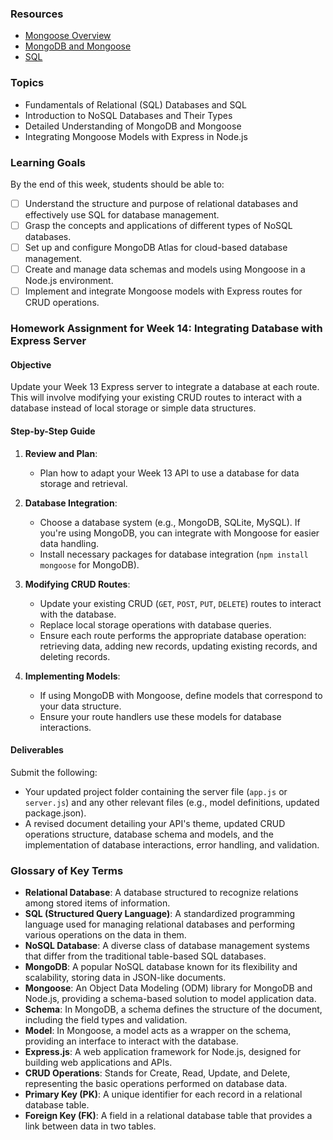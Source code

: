 ### Resources
- [Mongoose Overview](https://youtu.be/DZBGEVgL2eE?si=USRz8BQT-8cN4xiK)
- [MongoDB and Mongoose](https://www.youtube.com/watch?v=bALyYC10ABw)
- [SQL](https://www.youtube.com/watch?v=p3qvj9hO_Bo)

### Topics
- Fundamentals of Relational (SQL) Databases and SQL
- Introduction to NoSQL Databases and Their Types
- Detailed Understanding of MongoDB and Mongoose
- Integrating Mongoose Models with Express in Node.js

### Learning Goals
By the end of this week, students should be able to:
- [ ] Understand the structure and purpose of relational databases and effectively use SQL for database management.
- [ ] Grasp the concepts and applications of different types of NoSQL databases.
- [ ] Set up and configure MongoDB Atlas for cloud-based database management.
- [ ] Create and manage data schemas and models using Mongoose in a Node.js environment.
- [ ] Implement and integrate Mongoose models with Express routes for CRUD operations.

### Homework Assignment for Week 14: Integrating Database with Express Server

#### Objective
Update your Week 13 Express server to integrate a database at each route. This will involve modifying your existing CRUD routes to interact with a database instead of local storage or simple data structures.

#### Step-by-Step Guide

1. **Review and Plan**: 
   - Plan how to adapt your Week 13 API to use a database for data storage and retrieval.

2. **Database Integration**:
   - Choose a database system (e.g., MongoDB, SQLite, MySQL). If you're using MongoDB, you can integrate with Mongoose for easier data handling.
   - Install necessary packages for database integration (`npm install mongoose` for MongoDB).

3. **Modifying CRUD Routes**:
   - Update your existing CRUD (`GET`, `POST`, `PUT`, `DELETE`) routes to interact with the database.
   - Replace local storage operations with database queries.
   - Ensure each route performs the appropriate database operation: retrieving data, adding new records, updating existing records, and deleting records.

4. **Implementing Models**:
   - If using MongoDB with Mongoose, define models that correspond to your data structure.
   - Ensure your route handlers use these models for database interactions.

#### Deliverables
Submit the following:
- Your updated project folder containing the server file (`app.js` or `server.js`) and any other relevant files (e.g., model definitions, updated package.json).
- A revised document detailing your API's theme, updated CRUD operations structure, database schema and models, and the implementation of database interactions, error handling, and validation.

### Glossary of Key Terms
- **Relational Database**: A database structured to recognize relations among stored items of information.
- **SQL (Structured Query Language)**: A standardized programming language used for managing relational databases and performing various operations on the data in them.
- **NoSQL Database**: A diverse class of database management systems that differ from the traditional table-based SQL databases.
- **MongoDB**: A popular NoSQL database known for its flexibility and scalability, storing data in JSON-like documents.
- **Mongoose**: An Object Data Modeling (ODM) library for MongoDB and Node.js, providing a schema-based solution to model application data.
- **Schema**: In MongoDB, a schema defines the structure of the document, including the field types and validation.
- **Model**: In Mongoose, a model acts as a wrapper on the schema, providing an interface to interact with the database.
- **Express.js**: A web application framework for Node.js, designed for building web applications and APIs.
- **CRUD Operations**: Stands for Create, Read, Update, and Delete, representing the basic operations performed on database data.
- **Primary Key (PK)**: A unique identifier for each record in a relational database table.
- **Foreign Key (FK)**: A field in a relational database table that provides a link between data in two tables.